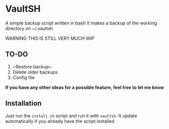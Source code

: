 # VaultSH

A simple backup script written in bash
It makes a backup of the working directory on ~/.vaultsh

WARNING THIS IS STILL VERY MUCH WIP

## TO-DO

1. ~Restore backup~
3. Delete older backups
2. Config file

**If you have any other ideas for a possible feature, feel free to let me know**

## Installation
Just run the ```install.sh``` script and run it with ```vaultsh```.
It update automatically if you already have the script installed
